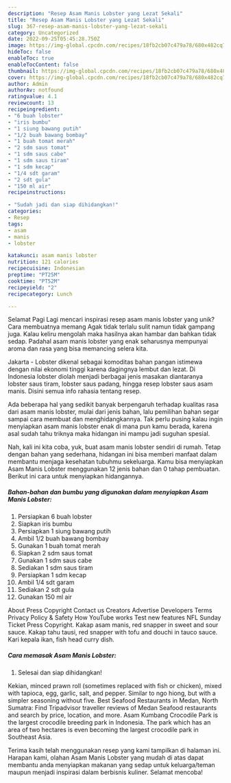 ```yaml
---
description: "Resep Asam Manis Lobster yang Lezat Sekali"
title: "Resep Asam Manis Lobster yang Lezat Sekali"
slug: 367-resep-asam-manis-lobster-yang-lezat-sekali
category: Uncategorized
date: 2022-09-25T05:45:28.750Z
image: https://img-global.cpcdn.com/recipes/18fb2cb07c479a78/680x482cq70/asam-manis-lobster-foto-resep-utama.jpg
hideToc: false
enableToc: true
enableTocContent: false
thumbnail: https://img-global.cpcdn.com/recipes/18fb2cb07c479a78/680x482cq70/asam-manis-lobster-foto-resep-utama.jpg
cover: https://img-global.cpcdn.com/recipes/18fb2cb07c479a78/680x482cq70/asam-manis-lobster-foto-resep-utama.jpg
author: Admin
authorAv: notfound
ratingvalue: 4.1
reviewcount: 13
recipeingredient:
- "6 buah lobster"
- "iris bumbu"
- "1 siung bawang putih"
- "1/2 buah bawang bombay"
- "1 buah tomat merah"
- "2 sdm saus tomat"
- "1 sdm saus cabe"
- "1 sdm saus tiram"
- "1 sdm kecap"
- "1/4 sdt garam"
- "2 sdt gula"
- "150 ml air"
recipeinstructions:

- "Sudah jadi dan siap dihidangkan!"
categories:
- Resep
tags:
- asam
- manis
- lobster

katakunci: asam manis lobster 
nutrition: 121 calories
recipecuisine: Indonesian
preptime: "PT25M"
cooktime: "PT52M"
recipeyield: "2"
recipecategory: Lunch

---
```



Selamat Pagi Lagi mencari inspirasi resep asam manis lobster yang unik? Cara membuatnya memang Agak tidak terlalu sulit namun tidak gampang juga. Kalau keliru mengolah maka hasilnya akan hambar dan bahkan tidak sedap. Padahal asam manis lobster yang enak seharusnya mempunyai aroma dan rasa yang bisa memancing selera kita.


Jakarta - Lobster dikenal sebagai komoditas bahan pangan istimewa dengan nilai ekonomi tinggi karena dagingnya lembut dan lezat. Di Indonesia lobster diolah menjadi berbagai jenis masakan diantaranya lobster saus tiram, lobster saus padang, hingga resep lobster saus asam manis. Disini semua info rahasia tentang resep.

Ada beberapa hal yang sedikit banyak berpengaruh terhadap kualitas rasa dari asam manis lobster, mulai dari jenis bahan, lalu pemilihan bahan segar sampai cara membuat dan menghidangkannya. Tak perlu pusing kalau ingin menyiapkan asam manis lobster enak di mana pun kamu berada, karena asal sudah tahu triknya maka hidangan ini mampu jadi suguhan spesial.


Nah, kali ini kita coba, yuk, buat asam manis lobster sendiri di rumah. Tetap dengan bahan yang sederhana, hidangan ini bisa memberi manfaat dalam membantu menjaga kesehatan tubuhmu sekeluarga. Kamu bisa menyiapkan Asam Manis Lobster menggunakan 12 jenis bahan dan 0 tahap pembuatan. Berikut ini cara untuk menyiapkan hidangannya.

<!--inarticleads1-->

##### Bahan-bahan dan bumbu yang digunakan dalam menyiapkan Asam Manis Lobster:

1. Persiapkan 6 buah lobster
1. Siapkan iris bumbu
1. Persiapkan 1 siung bawang putih
1. Ambil 1/2 buah bawang bombay
1. Gunakan 1 buah tomat merah
1. Siapkan 2 sdm saus tomat
1. Gunakan 1 sdm saus cabe
1. Sediakan 1 sdm saus tiram
1. Persiapkan 1 sdm kecap
1. Ambil 1/4 sdt garam
1. Sediakan 2 sdt gula
1. Gunakan 150 ml air


About Press Copyright Contact us Creators Advertise Developers Terms Privacy Policy &amp; Safety How YouTube works Test new features NFL Sunday Ticket Press Copyright. Kakap asam manis, red snapper in sweet and sour sauce. Kakap tahu tausi, red snapper with tofu and douchi in tauco sauce. Kari kepala ikan, fish head curry dish. 

<!--inarticleads2-->

##### Cara memasak Asam Manis Lobster:


1. Selesai dan siap dihidangkan!

Kekian, minced prawn roll (sometimes replaced with fish or chicken), mixed with tapioca, egg, garlic, salt, and pepper. Similar to ngo hiong, but with a simpler seasoning without five. Best Seafood Restaurants in Medan, North Sumatra: Find Tripadvisor traveller reviews of Medan Seafood restaurants and search by price, location, and more. Asam Kumbang Crocodile Park is the largest crocodile breeding park in Indonesia. The park which has an area of two hectares is even becoming the largest crocodile park in Southeast Asia. 

Terima kasih telah menggunakan resep yang kami tampilkan di halaman ini. Harapan kami, olahan Asam Manis Lobster yang mudah di atas dapat membantu anda menyiapkan makanan yang sedap untuk keluarga/teman maupun menjadi inspirasi dalam berbisnis kuliner. Selamat mencoba!
